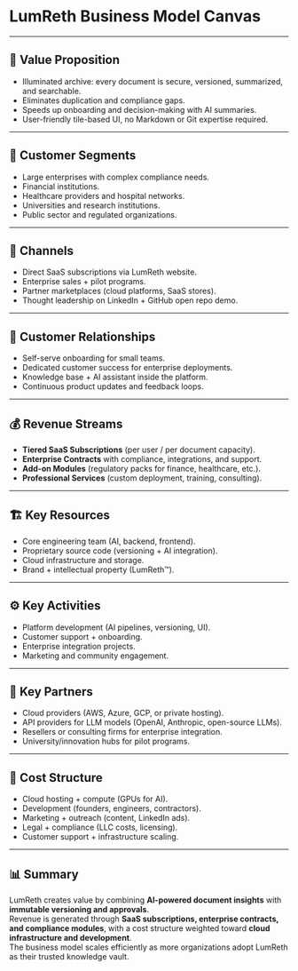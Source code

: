 # LumReth Business Model Canvas  

---

## 🧩 Value Proposition  
- Illuminated archive: every document is secure, versioned, summarized, and searchable.  
- Eliminates duplication and compliance gaps.  
- Speeds up onboarding and decision-making with AI summaries.  
- User-friendly tile-based UI, no Markdown or Git expertise required.  

---

## 👥 Customer Segments  
- Large enterprises with complex compliance needs.  
- Financial institutions.  
- Healthcare providers and hospital networks.  
- Universities and research institutions.  
- Public sector and regulated organizations.  

---

## 📡 Channels  
- Direct SaaS subscriptions via LumReth website.  
- Enterprise sales + pilot programs.  
- Partner marketplaces (cloud platforms, SaaS stores).  
- Thought leadership on LinkedIn + GitHub open repo demo.  

---

## 🤝 Customer Relationships  
- Self-serve onboarding for small teams.  
- Dedicated customer success for enterprise deployments.  
- Knowledge base + AI assistant inside the platform.  
- Continuous product updates and feedback loops.  

---

## 💰 Revenue Streams  
- **Tiered SaaS Subscriptions** (per user / per document capacity).  
- **Enterprise Contracts** with compliance, integrations, and support.  
- **Add-on Modules** (regulatory packs for finance, healthcare, etc.).  
- **Professional Services** (custom deployment, training, consulting).  

---

## 🏗️ Key Resources  
- Core engineering team (AI, backend, frontend).  
- Proprietary source code (versioning + AI integration).  
- Cloud infrastructure and storage.  
- Brand + intellectual property (LumReth™).  

---

## ⚙️ Key Activities  
- Platform development (AI pipelines, versioning, UI).  
- Customer support + onboarding.  
- Enterprise integration projects.  
- Marketing and community engagement.  

---

## 🤝 Key Partners  
- Cloud providers (AWS, Azure, GCP, or private hosting).  
- API providers for LLM models (OpenAI, Anthropic, open-source LLMs).  
- Resellers or consulting firms for enterprise integration.  
- University/innovation hubs for pilot programs.  

---

## 💸 Cost Structure  
- Cloud hosting + compute (GPUs for AI).  
- Development (founders, engineers, contractors).  
- Marketing + outreach (content, LinkedIn ads).  
- Legal + compliance (LLC costs, licensing).  
- Customer support + infrastructure scaling.  

---

## 📊 Summary  
LumReth creates value by combining **AI-powered document insights** with **immutable versioning and approvals**.  
Revenue is generated through **SaaS subscriptions, enterprise contracts, and compliance modules**, with a cost structure weighted toward **cloud infrastructure and development**.  
The business model scales efficiently as more organizations adopt LumReth as their trusted knowledge vault.  
